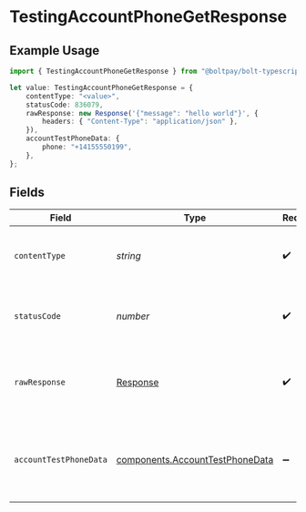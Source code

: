 # TestingAccountPhoneGetResponse

## Example Usage

```typescript
import { TestingAccountPhoneGetResponse } from "@boltpay/bolt-typescript-sdk/models/operations";

let value: TestingAccountPhoneGetResponse = {
    contentType: "<value>",
    statusCode: 836079,
    rawResponse: new Response('{"message": "hello world"}', {
        headers: { "Content-Type": "application/json" },
    }),
    accountTestPhoneData: {
        phone: "+14155550199",
    },
};
```

## Fields

| Field                                                                              | Type                                                                               | Required                                                                           | Description                                                                        |
| ---------------------------------------------------------------------------------- | ---------------------------------------------------------------------------------- | ---------------------------------------------------------------------------------- | ---------------------------------------------------------------------------------- |
| `contentType`                                                                      | *string*                                                                           | :heavy_check_mark:                                                                 | HTTP response content type for this operation                                      |
| `statusCode`                                                                       | *number*                                                                           | :heavy_check_mark:                                                                 | HTTP response status code for this operation                                       |
| `rawResponse`                                                                      | [Response](https://developer.mozilla.org/en-US/docs/Web/API/Response)              | :heavy_check_mark:                                                                 | Raw HTTP response; suitable for custom response parsing                            |
| `accountTestPhoneData`                                                             | [components.AccountTestPhoneData](../../models/components/accounttestphonedata.md) | :heavy_minus_sign:                                                                 | Successfully generated a random, fictitious, unassigned phone number.              |
